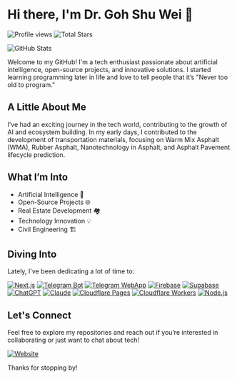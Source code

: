 # Hi there, I'm Dr. Goh Shu Wei 👋

![Profile views](https://komarev.com/ghpvc/?username=gsw85&color=blue)
![Total Stars](https://img.shields.io/github/stars/gsw85?affiliations=OWNER%2CCOLLABORATOR&style=social)

![GitHub Stats](https://github-readme-stats.vercel.app/api?username=gsw85&show_icons=true&count_private=true&include_all_commits=true)

Welcome to my GitHub! I'm a tech enthusiast passionate about artificial intelligence, open-source projects, and innovative solutions. I started learning programming later in life and love to tell people that it’s "Never too old to program."

## A Little About Me

I’ve had an exciting journey in the tech world, contributing to the growth of AI and ecosystem building. In my early days, I contributed to the development of transportation materials, focusing on Warm Mix Asphalt (WMA), Rubber Asphalt, Nanotechnology in Asphalt, and Asphalt Pavement lifecycle prediction. 

## What I’m Into

- Artificial Intelligence 🤖
- Open-Source Projects 🌐
- Real Estate Development 🏘️
- Technology Innovation 💡
- Civil Engineering 🏗️

## Diving Into

Lately, I've been dedicating a lot of time to:

[![Next.js](https://img.shields.io/badge/Next.js-000000?style=for-the-badge&logo=nextdotjs&logoColor=white)](https://nextjs.org/)
[![Telegram Bot](https://img.shields.io/badge/Telegram_Bot-2CA5E0?style=for-the-badge&logo=telegram&logoColor=white)](https://core.telegram.org/bots)
[![Telegram WebApp](https://img.shields.io/badge/Telegram_WebApp-2CA5E0?style=for-the-badge&logo=telegram&logoColor=white)](https://core.telegram.org/bots/webapps)
[![Firebase](https://img.shields.io/badge/Firebase-FFCA28?style=for-the-badge&logo=firebase&logoColor=black)](https://firebase.google.com/)
[![Supabase](https://img.shields.io/badge/Supabase-3ECF8E?style=for-the-badge&logo=supabase&logoColor=white)](https://supabase.com/)
[![ChatGPT](https://img.shields.io/badge/ChatGPT-00A67E?style=for-the-badge&logo=openai&logoColor=white)](https://openai.com/chatgpt)
[![Claude](https://img.shields.io/badge/Claude-FFD700?style=for-the-badge&logo=claude&logoColor=black)](https://claude.ai/)
[![Cloudflare Pages](https://img.shields.io/badge/Cloudflare_Pages-F38020?style=for-the-badge&logo=cloudflare&logoColor=white)](https://pages.cloudflare.com/)
[![Cloudflare Workers](https://img.shields.io/badge/Cloudflare_Workers-F38020?style=for-the-badge&logo=cloudflare&logoColor=white)](https://workers.cloudflare.com/)
[![Node.js](https://img.shields.io/badge/Node.js-339933?style=for-the-badge&logo=nodedotjs&logoColor=white)](https://nodejs.org/)

## Let's Connect

Feel free to explore my repositories and reach out if you’re interested in collaborating or just want to chat about tech!

[![Website](https://img.shields.io/badge/Website-Visit-green)](https://www.gsw85.com)

Thanks for stopping by!

